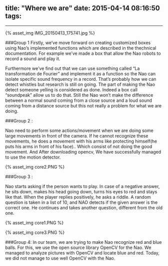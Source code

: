 title: "Where we are"
date: 2015-04-14 08:16:50
tags:
---

*******************

{% asset_img IMG_20150413_175741.jpg %}

###Group 1
Firstly, we’ve move forward on creating customized boxes using Nao’s implemented functions which are described in the thechnical documentation. For example we’ve made a box that allow the Nao robots to record a sound and play it.

Furthermore we’ve find out that we can use something called “La transformation de Fourier” and implement it as a function so the Nao can isolate specific sound frequency in a record. That’s probably how we can detect whistles but research is still on going. The part of making the Nao detect someone yelling is considered as done. Indeed a box call “soundpeak” allow us to do that. Still the Nao won’t make the difference between a normal sound coming from a close source and a loud sound coming from a distance source but this not really a problem for what we are doing.

###Group 2 :

Nao need to perform some actions/movement when we are doing some large movements in front of the camera. If he cannot recognize these movements, he does a movement with his arms like protecting himself(he puts his arms in front of his face).. Which consist of not doing the good movement. And After downloading opencv, We have successfully managed to use the motion detector.

{% asset_img core2.PNG %}  <br />



###Group 3 :

Nao starts asking if the person wants to play. In case of a negative answer, he sits down, makes his head going down, turns his eyes to red and stays like that. When the player replies positively, he asks a riddle.
A random question is taken in a list of 10, and NAO detects if the given answer is the correct one. He continues and takes another question, different from the old one.

{% asset_img core1.PNG %} <br />  

{% asset_img core3.PNG %} <br />  



###Group 4:
In our team, we are trying to make Nao recognize red and blue balls. For this, we use the open source library OpenCV for the Nao.
We managed to analyze pictures with OpenCV and locate blue and red.
Today, we did not manage to use well OpenCV with the Nao.  

